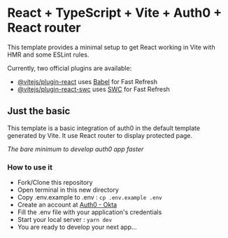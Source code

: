 # React + TypeScript + Vite + Auth0 + React router

This template provides a minimal setup to get React working in Vite with HMR and some ESLint rules.

Currently, two official plugins are available:

-   [@vitejs/plugin-react](https://github.com/vitejs/vite-plugin-react/blob/main/packages/plugin-react/README.md) uses [Babel](https://babeljs.io/) for Fast Refresh
-   [@vitejs/plugin-react-swc](https://github.com/vitejs/vite-plugin-react-swc) uses [SWC](https://swc.rs/) for Fast Refresh

## Just the basic

This template is a basic integration of auth0 in the default template generated by Vite.
It use React router to display protected page.

_The bare minimum to develop auth0 app faster_

### How to use it

-   Fork/Clone this repository
-   Open terminal in this new directory
-   Copy .env.example to .env :
    `cp .env.example .env`
-   Create an account at [Auth0 - Okta](https://auth0.com/docs)
-   Fill the .env file with your application's credentials
-   Start your local server :
    `yarn dev`
-   You are ready to develop your next app...
